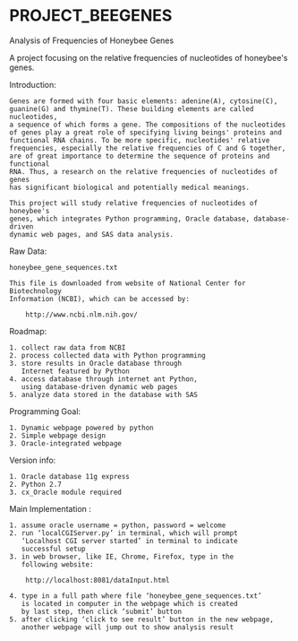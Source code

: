 PROJECT_BEEGENES
================
Analysis of Frequencies of Honeybee Genes

A project focusing on the relative frequencies of nucleotides of honeybee's genes.

Introduction:

	Genes are formed with four basic elements: adenine(A), cytosine(C),
	guanine(G) and thymine(T). These building elements are called nucleotides,
	a sequence of which forms a gene. The compositions of the nucleotides
	of genes play a great role of specifying living beings' proteins and 
	functional RNA chains. To be more specific, nucleotides' relative
	frequencies, especially the relative frequencies of C and G together, 
	are of great importance to determine the sequence of proteins and functional
	RNA. Thus, a research on the relative frequencies of nucleotides of genes
	has significant biological and potentially medical meanings.

	This project will study relative frequencies of nucleotides of honeybee's 
	genes, which integrates Python programming, Oracle database, database-driven
	dynamic web pages, and SAS data analysis.
	
Raw Data:

	honeybee_gene_sequences.txt
	
	This file is downloaded from website of National Center for Biotechnology 
	Information (NCBI), which can be accessed by:
	
		http://www.ncbi.nlm.nih.gov/

Roadmap:
	
	1. collect raw data from NCBI
	2. process collected data with Python programming
	3. store results in Oracle database through 
	   Internet featured by Python
	4. access database through internet ant Python, 
	   using database-driven dynamic web pages
	5. analyze data stored in the database with SAS 

Programming Goal: 

    1. Dynamic webpage powered by python
    2. Simple webpage design 
    3. Oracle-integrated webpage

Version info:

	1. Oracle database 11g express
	2. Python 2.7
	3. cx_Oracle module required

Main Implementation :

	1. assume oracle username = python, password = welcome
	2. run ‘localCGIServer.py’ in terminal, which will prompt 
	   ‘Localhost CGI server started’ in terminal to indicate 
	   successful setup
	3. in web browser, like IE, Chrome, Firefox, type in the 
	   following website:   
		
		http://localhost:8081/dataInput.html
	
	4. type in a full path where file ‘honeybee_gene_sequences.txt’
	   is located in computer in the webpage which is created 
	   by last step, then click ‘submit’ button
	5. after clicking ‘click to see result’ button in the new webpage,
	   another webpage will jump out to show analysis result

